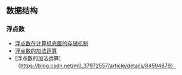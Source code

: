 ## 数据结构

### 浮点数
+ [浮点数在计算机底层的存储机制](https://blog.csdn.net/qq_36414647/article/details/98372398)
+ [浮点数的加法运算](https://blog.csdn.net/m0_37972557/article/details/84594879)
+ [浮点数的加法运算]（https://blog.csdn.net/m0_37972557/article/details/84594879）

